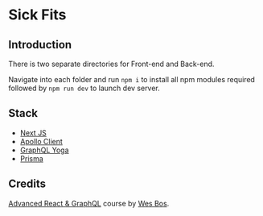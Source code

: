 # Sick Fits

## Introduction

There is two separate directories for Front-end and Back-end.

Navigate into each folder and run `npm i` to install all npm modules required followed by `npm run dev` to launch dev server.

## Stack

- [Next JS](https://nextjs.org/)
- [Apollo Client](https://www.apollographql.com/docs/react/)
- [GraphQL Yoga](https://github.com/prisma/graphql-yoga)
- [Prisma](https://www.prisma.io/)

## Credits

[Advanced React & GraphQL](https://AdvancedReact.com) course by [Wes Bos](https://WesBos.com/).
